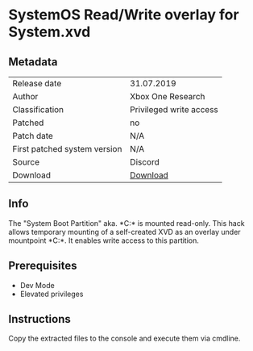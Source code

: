 # SystemOS Read/Write overlay for System.xvd

## Metadata
|                             |                                                     |
|-----------------------------|-----------------------------------------------------|
|Release date                 |                                          31.07.2019 |
|Author                       |                                   Xbox One Research |
|Classification               |                             Privileged write access |
|Patched                      |                                                  no |
|Patch date                   |                                                 N/A |
|First patched system version |                                                 N/A |
|Source                       |                                             Discord |
|Download                     |                      [Download](files/SYSTEMRW.zip) |

## Info
The "System Boot Partition" aka. *C:\* is mounted read-only. This hack allows temporary mounting of a self-created XVD as an overlay
under mountpoint *C:\*. It enables write access to this partition.

## Prerequisites
- Dev Mode
- Elevated privileges

## Instructions
Copy the extracted files to the console and execute them via cmdline.